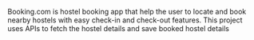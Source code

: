 Booking.com is hostel booking app that help the user to locate and book nearby hostels with easy check-in and check-out features.
This project uses APIs to fetch the hostel details and save booked hostel details
